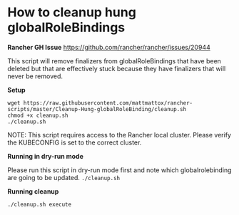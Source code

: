 # How to cleanup hung globalRoleBindings
**Rancher GH Issue**
https://github.com/rancher/rancher/issues/20944

This script will remove finalizers from globalRoleBindings that have been deleted but that are effectively stuck because they have finalizers that will never be removed.

**Setup**

`wget https://raw.githubusercontent.com/mattmattox/rancher-scripts/master/Cleanup-Hung-globalRoleBinding/cleanup.sh`\
`chmod +x cleanup.sh`\
`./cleanup.sh`

NOTE: This script requires access to the Rancher local cluster. Please verify the KUBECONFIG is set to the correct cluster.

**Running in dry-run mode**

Please run this script in dry-run mode first and note which globalrolebinding are going to be updated.
`./cleanup.sh`

**Running cleanup**

`./cleanup.sh execute`
